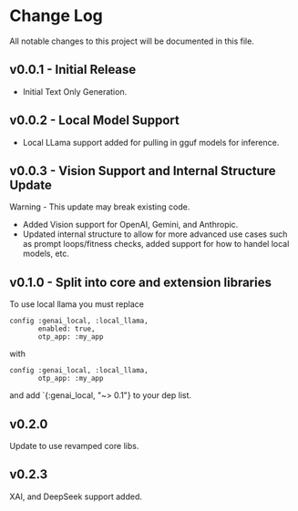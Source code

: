 # Change Log

All notable changes to this project will be documented in this file.

## v0.0.1 - Initial Release

- Initial Text Only Generation.

## v0.0.2 - Local Model Support

- Local LLama support added for pulling in gguf models for inference.

## v0.0.3 - Vision Support and Internal Structure Update 

Warning - This update may break existing code.

- Added Vision support for OpenAI, Gemini, and Anthropic.
- Updated internal structure to allow for more advanced use cases such as prompt loops/fitness checks,
added support for how to handel local models, etc.

## v0.1.0 - Split into core and extension libraries

To use local llama you must replace 

```
config :genai_local, :local_llama,
       enabled: true,
       otp_app: :my_app
```

with 

```
config :genai_local, :local_llama,
       otp_app: :my_app
```

and add `{:genai_local, "~> 0.1"} to your dep list.

## v0.2.0

Update to use revamped core libs.

## v0.2.3 

XAI, and DeepSeek support added. 

